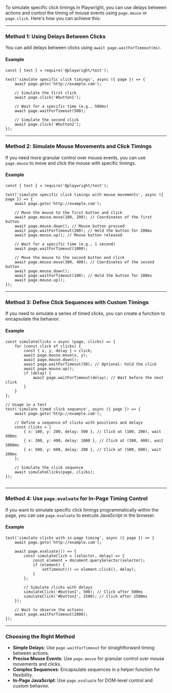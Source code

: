 To simulate specific click timings in Playwright, you can use delays between actions and control the timing of mouse events using `page.mouse` or `page.click`. Here's how you can achieve this:

---

### Method 1: Using Delays Between Clicks

You can add delays between clicks using `await page.waitForTimeout(ms)`.

#### Example

```
const { test } = require('@playwright/test');

test('simulate specific click timings', async ({ page }) => {
    await page.goto('http://example.com');

    // Simulate the first click
    await page.click('#button1');

    // Wait for a specific time (e.g., 500ms)
    await page.waitForTimeout(500);

    // Simulate the second click
    await page.click('#button2');
});

```

---

### Method 2: Simulate Mouse Movements and Click Timings

If you need more granular control over mouse events, you can use `page.mouse` to move and click the mouse with specific timings.

#### Example

```
const { test } = require('@playwright/test');

test('simulate specific click timings with mouse movements', async ({ page }) => {
    await page.goto('http://example.com');

    // Move the mouse to the first button and click
    await page.mouse.move(100, 200); // Coordinates of the first button
    await page.mouse.down(); // Mouse button pressed
    await page.waitForTimeout(200); // Hold the button for 200ms
    await page.mouse.up(); // Mouse button released

    // Wait for a specific time (e.g., 1 second)
    await page.waitForTimeout(1000);

    // Move the mouse to the second button and click
    await page.mouse.move(300, 400); // Coordinates of the second button
    await page.mouse.down();
    await page.waitForTimeout(100); // Hold the button for 100ms
    await page.mouse.up();
});

```

---

### Method 3: Define Click Sequences with Custom Timings

If you need to simulate a series of timed clicks, you can create a function to encapsulate the behavior.

#### Example

```
const simulateClicks = async (page, clicks) => {
    for (const click of clicks) {
        const { x, y, delay } = click;
        await page.mouse.move(x, y);
        await page.mouse.down();
        await page.waitForTimeout(50); // Optional: hold the click
        await page.mouse.up();
        if (delay) {
            await page.waitForTimeout(delay); // Wait before the next click
        }
    }
};

// Usage in a test
test('simulate timed click sequence', async ({ page }) => {
    await page.goto('http://example.com');

    // Define a sequence of clicks with positions and delays
    const clicks = [
        { x: 100, y: 200, delay: 500 }, // Click at (100, 200), wait 500ms
        { x: 300, y: 400, delay: 1000 }, // Click at (300, 400), wait 1000ms
        { x: 500, y: 600, delay: 200 }, // Click at (500, 600), wait 200ms
    ];

    // Simulate the click sequence
    await simulateClicks(page, clicks);
});


```

---

### Method 4: Use `page.evaluate` for In-Page Timing Control

If you want to simulate specific click timings programmatically within the page, you can use `page.evaluate` to execute JavaScript in the browser.

#### Example

```
test('simulate clicks with in-page timing', async ({ page }) => {
    await page.goto('http://example.com');

    await page.evaluate(() => {
        const simulateClick = (selector, delay) => {
            const element = document.querySelector(selector);
            if (element) {
                setTimeout(() => element.click(), delay);
            }
        };

        // Simulate clicks with delays
        simulateClick('#button1', 500); // Click after 500ms
        simulateClick('#button2', 1500); // Click after 1500ms
    });

    // Wait to observe the actions
    await page.waitForTimeout(2000);
});

```

---

### Choosing the Right Method

- **Simple Delays**: Use `page.waitForTimeout` for straightforward timing between actions.
- **Precise Mouse Events**: Use `page.mouse` for granular control over mouse movements and clicks.
- **Complex Sequences**: Encapsulate sequences in a helper function for flexibility.
- **In-Page JavaScript**: Use `page.evaluate` for DOM-level control and custom behavior.